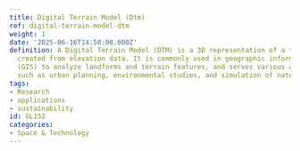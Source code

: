 ```yaml
---
title: Digital Terrain Model (Dtm)
ref: digital-terrain-model-dtm
weight: 1
date: '2025-06-16T14:50:00.000Z'
definition: A Digital Terrain Model (DTM) is a 3D representation of a terrain's surface
  created from elevation data. It is commonly used in geographic information systems
  (GIS) to analyze landforms and terrain features, and serves various applications
  such as urban planning, environmental studies, and simulation of natural events.
tags:
- Research
- applications
- sustainability
id: GL152
categories:
- Space & Technology
---
```


